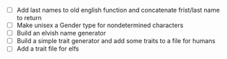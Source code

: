 - [ ] Add last names to old english function and concatenate frist/last name to return
- [ ] Make unisex a Gender type for nondetermined characters
- [ ] Build an elvish name generator
- [ ] Build a simple trait generator and add some traits to a file for humans
- [ ] Add a trait file for elfs
